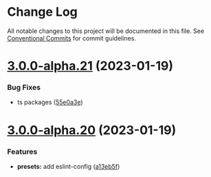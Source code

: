 # Change Log

All notable changes to this project will be documented in this file.
See [Conventional Commits](https://conventionalcommits.org) for commit guidelines.

# [3.0.0-alpha.21](https://github.com/lskjs/eslint-config/compare/v3.0.0-alpha.20...v3.0.0-alpha.21) (2023-01-19)


### Bug Fixes

* ts packages ([55e0a3e](https://github.com/lskjs/eslint-config/commit/55e0a3ed7b49b3275a2a066d8ebec435664420eb))





# [3.0.0-alpha.20](https://github.com/lskjs/eslint-config/compare/v3.0.0-alpha.18...v3.0.0-alpha.20) (2023-01-19)


### Features

* **presets:** add eslint-config ([a13eb5f](https://github.com/lskjs/eslint-config/commit/a13eb5f51d55b3abf0fb4139123c149d68b7bc8f))
